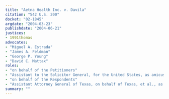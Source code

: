 ```yaml
---
title: "Aetna Health Inc. v. Davila"
citation: "542 U.S. 200"
docket: "02-1845"
argdate: "2004-03-23"
publishdate: "2004-06-21"
justices:
- 1991thomas
advocates:
- "Miguel A. Estrada"
- "James A. Feldman"
- "George P. Young"
- "David C. Mattax"
roles:
- "on behalf of the Petitioners"
- "Assistant to the Solicitor General, for the United States, as amicus curiae, supporting the Petitioners"
- "on behalf of the Respondents"
- "Assistant Attorney General of Texas, on behalf of Texas, et al., as amici curiae, supporting the Respondents"
summary: ""
---
```


